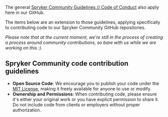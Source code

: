 The general [Spryker Community Guidelines // Code of Conduct](https://commerceverse.space/discussion/27749/community-guidelines-code-of-conduct) also apply here in our GitHub.

The items below are an extension to those guidelines, applying specifically to contributing code to our Spryker Community GitHub repositories.

_Please note that at the current moment, we're still in the process of creating a process around community contributions, so bare with us while we are working on this :)._

## Spryker Community code contribution guidelines
* **Open Source Code**: We encourage you to publish your code under the [MIT License](https://opensource.org/license/mit/), making it freely available for anyone to use or modify.
* **Ownership and Permissions**: When contributing code, please ensure it's either your original work or you have explicit permission to share it. Do not include code from clients or employers without proper authorization.
